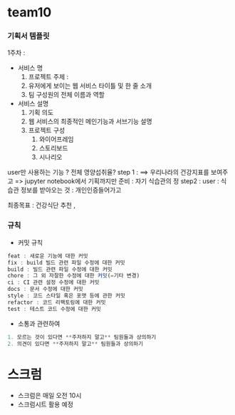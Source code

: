 # team10
### **기획서 템플릿**

1주차 : 
- 서비스 명
    1. 프로젝트 주제  :  
    2. 유저에게 보이는 웹 서비스 타이틀 및 한 줄 소개 
    3. 팀 구성원의 전체 이름과 역할
- 서비스 설명
    1. 기획 의도
    2. 웹 서비스의 최종적인 메인기능과 서브기능 설명
    3. 프로젝트 구성
        1. 와이어프레임
        2. 스토리보드
        3. 시나리오


user만 사용하는 기능 ?
전체 영양섭취율?
step 1 :
==> 우리나라의 건강지표를 보여주고  => jupyter notebook에서 기획까지만 준비 : 
자기 식습관의 정
step2 : 
user : 식습관 정보를 받아오는 것 : 개인인증들어가고

최종목표 : 건강식단 추천 ,
### 규칙

- 커밋 규칙

```jsx
feat : 새로운 기능에 대한 커밋 
fix : build 빌드 관련 파일 수정에 대한 커밋 
build : 빌드 관련 파일 수정에 대한 커밋 
chore : 그 외 자잘한 수정에 대한 커밋(=기타 변경) 
ci : CI 관련 설정 수정에 대한 커밋 
docs : 문서 수정에 대한 커밋 
style : 코드 스타일 혹은 포맷 등에 관한 커밋 
refactor : 코드 리팩토링에 대한 커밋 
test : 테스트 코드 수정에 대한 커밋
```

- 소통과 관련하여

```jsx
1. 모르는 것이 있다면 **주저하지 말고** 팀원들과 상의하기
2. 의견이 있다면 **주저하지 말고** 팀원들과 상의하기
```

# 스크럼

- 스크럼은 매일 오전 10시
- 스크럼시트 활용 예정

